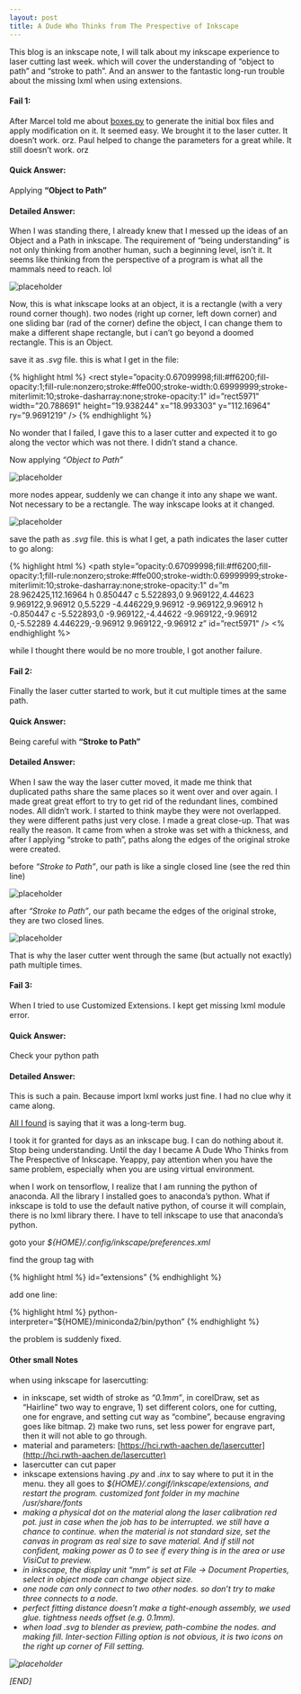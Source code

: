 ```yaml
---
layout: post
title: A Dude Who Thinks from The Prespective of Inkscape
---
```


<div class="message">
This blog is an inkscape note, I will talk about my inkscape experience to laser cutting last week. which will cover the understanding of “object to path” and “stroke to path”. And an answer to the fantastic long-run trouble about the missing lxml when using extensions.
</div>

#### Fail 1: 

After Marcel told me about [boxes.py](https://www.festi.info/boxes.py/) to generate the initial box files and apply modification on it. It seemed easy. We brought it to the laser cutter. It doesn’t work. orz. Paul helped to change the parameters for a great while. It still doesn’t work. orz

#### Quick Answer: 

Applying <strong>“Object to Path”</strong>

#### Detailed Answer: 

When I was standing there, I already knew that I messed up the ideas of an Object and a Path in inkscape. The requirement of “being understanding” is not only thinking from another human, such a beginning level, isn’t it. It seems like thinking from the perspective of a program is what all the mammals need to reach. lol

![placeholder](/image/2018-05-30-object.png)

Now, this is what inkscape looks at an object, it is a rectangle (with a very round corner though). two nodes (right up corner, left down corner) and one sliding bar (rad of the corner) define the object, I can change them to make a different shape rectangle, but i can’t go beyond a doomed rectangle. This is an Object.

save it as <em>.svg</em> file. this is what I get in the file:

{% highlight html %}
<rect
 style=”opacity:0.67099998;fill:#ff6200;fill-opacity:1;fill-rule:nonzero;stroke:#ffe000;stroke-width:0.69999999;stroke-miterlimit:10;stroke-dasharray:none;stroke-opacity:1"
 id=”rect5971"
 width=”20.788691"
 height=”19.938244"
 x=”18.993303"
 y=”112.16964"
 ry=”9.9691219" 
/>
{% endhighlight %}

No wonder that I failed, I gave this to a laser cutter and expected it to go along the vector which was not there. I didn’t stand a chance.

Now applying <em>“Object to Path”</em>

![placeholder](/image/2018-05-30-path.png)

more nodes appear, suddenly we can change it into any shape we want. Not necessary to be a rectangle. The way inkscape looks at it changed.

![placeholder](/image/2018-05-30-changed-path.png)

save the path as <em>.svg</em> file. this is what I get, a path indicates the laser cutter to go along:

{% highlight html %}
<path
 style=”opacity:0.67099998;fill:#ff6200;fill-opacity:1;fill-rule:nonzero;stroke:#ffe000;stroke-width:0.69999999;stroke-miterlimit:10;stroke-dasharray:none;stroke-opacity:1"
 d=”m 28.962425,112.16964 h 0.850447 c 5.522893,0 9.969122,4.44623 9.969122,9.96912 0,5.5229 -4.446229,9.96912 -9.969122,9.96912 h -0.850447 c -5.522893,0 -9.969122,-4.44622 -9.969122,-9.96912 0,-5.52289 4.446229,-9.96912 9.969122,-9.96912 z”
 id=”rect5971" 
/>
<% endhighlight %>

while I thought there would be no more trouble, I got another failure.

#### Fail 2: 

Finally the laser cutter started to work, but it cut multiple times at the same path.

#### Quick Answer: 

Being careful with <strong>“Stroke to Path”</strong>

#### Detailed Answer: 

When I saw the way the laser cutter moved, it made me think that duplicated paths share the same places so it went over and over again. I made great great effort to try to get rid of the redundant lines, combined nodes. All didn’t work. I started to think maybe they were not overlapped. they were different paths just very close. I made a great close-up. That was really the reason. It came from when a stroke was set with a thickness, and after I applying “stroke to path”, paths along the edges of the original stroke were created.

before <em>“Stroke to Path”</em>, our path is like a single closed line (see the red thin line)

![placeholder](/image/2018-05-30-single-path.png)

after <em>“Stroke to Path”</em>, our path became the edges of the original stroke, they are two closed lines.

![placeholder](/image/2018-05-30-double-path.png)

That is why the laser cutter went through the same (but actually not exactly) path multiple times.

#### Fail 3: 

When I tried to use Customized Extensions. I kept get missing lxml module error.

#### Quick Answer: 

Check your python path

#### Detailed Answer: 
This is such a pain. Because import lxml works just fine. I had no clue why it came along.

[All I found](http://www.inkscapeforum.com/viewtopic.php?t=12581) is saying that it was a long-term bug.

I took it for granted for days as an inkscape bug. I can do nothing about it. Stop being understanding. Until the day I became A Dude Who Thinks from The Prespective of Inkscape. Yeappy, pay attention when you have the same problem, especially when you are using virtual environment.

when I work on tensorflow, I realize that I am running the python of anaconda. All the library I installed goes to anaconda’s python. What if inkscape is told to use the default native python, of course it will complain, there is no lxml library there. I have to tell inkscape to use that anaconda’s python.

goto your <em>${HOME}/.config/inkscape/preferences.xml</em>

find the group tag with

{% highlight html %}
id=”extensions”
{% endhighlight %}

add one line:

{% highlight html %}
python-interpreter=”${HOME}/miniconda2/bin/python”
{% endhighlight %}

the problem is suddenly fixed.

#### Other small Notes 

when using inkscape for lasercutting:

- in inkscape, set width of stroke as <em>“0.1mm”</em>, in corelDraw, set as “Hairline”
two way to engrave, 1) set different colors, one for cutting, one for engrave, and setting cut way as “combine”, because engraving goes like bitmap. 2) make two runs, set less power for engrave part, then it will not able to go through.
- material and parameters: [https://hci.rwth-aachen.de/lasercutter](http://hci.rwth-aachen.de/lasercutter)
- lasercutter can cut paper
- inkscape extensions having <em>.py</em> and <em>.inx</em> to say where to put it in the menu. they all goes to <em>${HOME}/.congif/inkscape/extensions<em>, and restart the program. customized font folder in my machine /usr/share/fonts
- making a physical dot on the material along the laser calibration red pot. just in case when the job has to be interrupted. we still have a chance to continue. when the material is not standard size, set the canvas in program as real size to save material. And if still not confident, making power as 0 to see if every thing is in the area or use VisiCut to preview.
- in inkscape, the display unit <em>“mm”</em> is set at <em>File -> Document</em> Properties, select in object mode can change object size.
- one node can only connect to two other nodes. so don’t try to make three connects to a node.
- perfect fitting distance doesn’t make a tight-enough assembly, we used glue. tightness needs offset <em>(e.g. 0.1mm)</em>.
- when load .svg to blender as preview, path-combine the nodes. and making fill. Inter-section Filling option is not obvious, it is two icons on the right up corner of Fill setting.

![placeholder](/image/2018-05-30-inter-section-filling.png)

[END]


